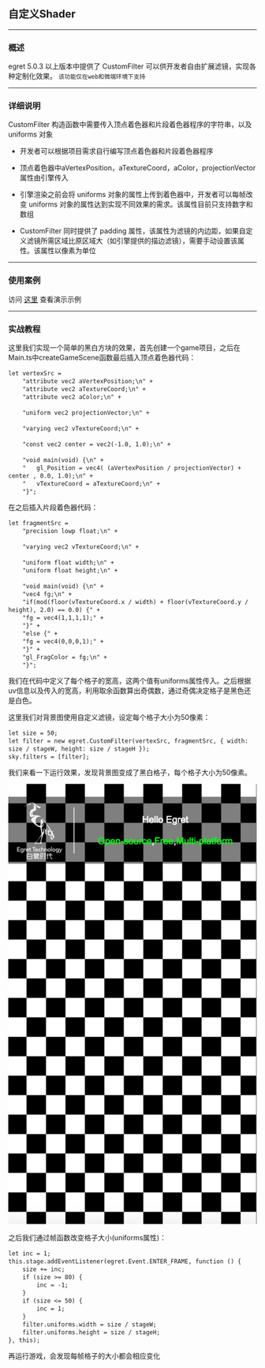 ## 自定义Shader

------------------


### 概述
egret 5.0.3 以上版本中提供了 CustomFilter 可以供开发者自由扩展滤镜，实现各种定制化效果。
`该功能仅在web和微端环境下支持`

------

### 详细说明
CustomFilter 构造函数中需要传入顶点着色器和片段着色器程序的字符串，以及 uniforms 对象

* 开发者可以根据项目需求自行编写顶点着色器和片段着色器程序

* 顶点着色器中aVertexPosition，aTextureCoord，aColor，projectionVector属性由引擎传入

* 引擎渲染之前会将 uniforms 对象的属性上传到着色器中，开发者可以每帧改变 uniforms 对象的属性达到实现不同效果的需求。该属性目前只支持数字和数组

* CustomFilter 同时提供了 padding 属性，该属性为滤镜的内边距，如果自定义滤镜所需区域比原区域大（如引擎提供的描边滤镜），需要手动设置该属性。该属性以像素为单位

------

### 使用案例
访问 [这里](http://developer.egret.com/cn/example/egret2d/index.html#210-egret2d-heibai) 查看演示示例

------

### 实战教程
这里我们实现一个简单的黑白方块的效果，首先创建一个game项目，之后在Main.ts中createGameScene函数最后插入顶点着色器代码：

```
let vertexSrc =
	"attribute vec2 aVertexPosition;\n" +
	"attribute vec2 aTextureCoord;\n" +
	"attribute vec2 aColor;\n" +
	
	"uniform vec2 projectionVector;\n" +
	
	"varying vec2 vTextureCoord;\n" +
	
	"const vec2 center = vec2(-1.0, 1.0);\n" +
	
	"void main(void) {\n" +
	"   gl_Position = vec4( (aVertexPosition / projectionVector) + center , 0.0, 1.0);\n" +
	"   vTextureCoord = aTextureCoord;\n" +
	"}";
```

在之后插入片段着色器代码：

```
let fragmentSrc =
    "precision lowp float;\n" +

    "varying vec2 vTextureCoord;\n" +

    "uniform float width;\n" +
    "uniform float height;\n" +

    "void main(void) {\n" +
    "vec4 fg;\n" +
    "if(mod(floor(vTextureCoord.x / width) + floor(vTextureCoord.y / height), 2.0) == 0.0) {" +
    "fg = vec4(1,1,1,1);" +
    "}" +
    "else {" +
    "fg = vec4(0,0,0,1);" +
    "}" +
    "gl_FragColor = fg;\n" +
    "}";
```
我们在代码中定义了每个格子的宽高，这两个值有uniforms属性传入。之后根据uv信息以及传入的宽高，利用取余函数算出奇偶数，通过奇偶决定格子是黑色还是白色。

这里我们对背景图使用自定义滤镜，设定每个格子大小为50像素：

```
let size = 50;
let filter = new egret.CustomFilter(vertexSrc, fragmentSrc, { width: size / stageW, height: size / stageH });
sky.filters = [filter];
```

我们来看一下运行效果，发现背景图变成了黑白格子，每个格子大小为50像素。

![](heibai.png)

之后我们通过帧函数改变格子大小(uniforms属性)：

```
let inc = 1;
this.stage.addEventListener(egret.Event.ENTER_FRAME, function () {
    size += inc;
    if (size >= 80) {
        inc = -1;
    }
    if (size <= 50) {
        inc = 1;
    }
    filter.uniforms.width = size / stageW;
    filter.uniforms.height = size / stageH;
}, this);
```

再运行游戏，会发现每帧格子的大小都会相应变化